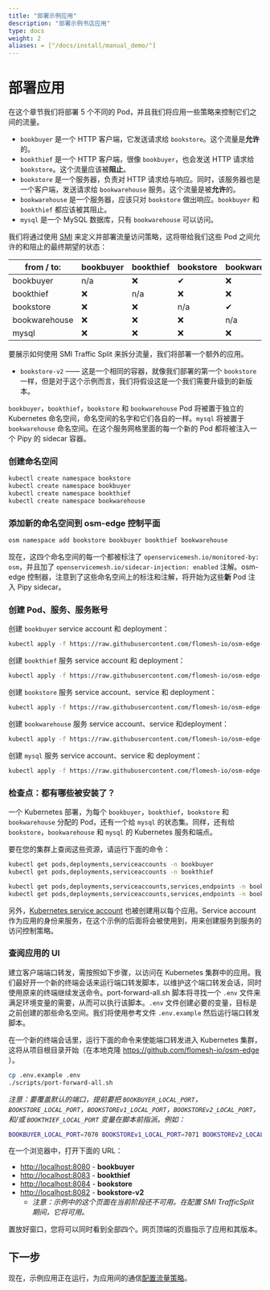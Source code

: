 ```yaml
---
title: "部署示例应用"
description: "部署示例书店应用"
type: docs
weight: 2
aliases: = ["/docs/install/manual_demo/"]
---
```


# 部署应用

在这个章节我们将部署 5 个不同的 Pod，并且我们将应用一些策略来控制它们之间的流量。

- `bookbuyer` 是一个 HTTP 客户端，它发送请求给 `bookstore`。这个流量是**允许**的。
- `bookthief` 是一个 HTTP 客户端，很像 `bookbuyer`，也会发送 HTTP 请求给 `bookstore`。这个流量应该被**阻止**。
- `bookstore` 是一个服务器，负责对 HTTP 请求给与响应。同时，该服务器也是一个客户端，发送请求给 `bookwarehouse` 服务。这个流量是被**允许**的。
- `bookwarehouse` 是一个服务器，应该只对 `bookstore` 做出响应。`bookbuyer` 和 `bookthief` 都应该被其阻止。
- `mysql` 是一个 MySQL 数据库，只有 `bookwarehouse` 可以访问。


我们将通过使用 [SMI](https://smi-spec.io/) 来定义并部署流量访问策略，这将带给我们这些 Pod 之间允许的和阻止的最终期望的状态：

| from  /   to: | bookbuyer | bookthief | bookstore | bookwarehouse | mysql |
| ------------- | --------- | --------- | --------- | ------------- | ----- |
| bookbuyer     | n/a       | ❌         | ✔         | ❌             | ❌     |
| bookthief     | ❌         | n/a       | ❌         | ❌             | ❌     |
| bookstore     | ❌         | ❌         | n/a       | ✔             | ❌     |
| bookwarehouse | ❌         | ❌         | ❌         | n/a           | ✔     |
| mysql         | ❌         | ❌         | ❌         | ❌             | n/a   |


要展示如何使用 SMI Traffic Split 来拆分流量，我们将部署一个额外的应用。

- `bookstore-v2` —— 这是一个相同的容器，就像我们部署的第一个 `bookstore` 一样，但是对于这个示例而言，我们将假设这是一个我们需要升级到的新版本。

`bookbuyer`，`bookthief`，`bookstore` 和 `bookwarehouse` Pod 将被置于独立的 Kubernetes 命名空间，命名空间的名字和它们各自的一样。`mysql` 将被置于 `bookwarehouse` 命名空间。在这个服务网格里面的每一个新的 Pod 都将被注入一个 Pipy 的 sidecar 容器。

### 创建命名空间

```bash
kubectl create namespace bookstore
kubectl create namespace bookbuyer
kubectl create namespace bookthief
kubectl create namespace bookwarehouse
```

### 添加新的命名空间到 osm-edge 控制平面

```bash
osm namespace add bookstore bookbuyer bookthief bookwarehouse
```

现在，这四个命名空间的每一个都被标注了 `openservicemesh.io/monitored-by: osm`，并且加了 `openservicemesh.io/sidecar-injection: enabled` 注解。osm-edge 控制器，注意到了这些命名空间上的标注和注解，将开始为这些**新** Pod 注入 Pipy sidecar。

### 创建 Pod、服务、服务账号

创建 `bookbuyer` service account 和 deployment：

```bash
kubectl apply -f https://raw.githubusercontent.com/flomesh-io/osm-edge-docs/{{< param osm_branch >}}/manifests/apps/bookbuyer.yaml
```

创建 `bookthief` 服务 service account 和 deployment：

```bash
kubectl apply -f https://raw.githubusercontent.com/flomesh-io/osm-edge-docs/{{< param osm_branch >}}/manifests/apps/bookthief.yaml
```

创建 `bookstore` 服务 service account、service 和 deployment：

```bash
kubectl apply -f https://raw.githubusercontent.com/flomesh-io/osm-edge-docs/{{< param osm_branch >}}/manifests/apps/bookstore.yaml
```

创建 `bookwarehouse` 服务 service account、service 和deployment：

```bash
kubectl apply -f https://raw.githubusercontent.com/flomesh-io/osm-edge-docs/{{< param osm_branch >}}/manifests/apps/bookwarehouse.yaml
```

创建 `mysql` 服务 service account、service 和 deployment：

```bash
kubectl apply -f https://raw.githubusercontent.com/flomesh-io/osm-edge-docs/{{< param osm_branch >}}/manifests/apps/mysql.yaml
```

### 检查点：都有哪些被安装了？

一个 Kubernetes 部署，为每个 `bookbuyer`，`bookthief`，`bookstore` 和 `bookwarehouse` 分配的 Pod，还有一个给 `mysql` 的状态集。同样，还有给 `bookstore`，`bookwarehouse` 和 `mysql` 的 Kubernetes 服务和端点。

要在您的集群上查阅这些资源，请运行下面的命令：

```bash
kubectl get pods,deployments,serviceaccounts -n bookbuyer
kubectl get pods,deployments,serviceaccounts -n bookthief

kubectl get pods,deployments,serviceaccounts,services,endpoints -n bookstore
kubectl get pods,deployments,serviceaccounts,services,endpoints -n bookwarehouse
```

另外，[Kubernetes service account](https://kubernetes.io/docs/tasks/configure-pod-container/configure-service-account/) 也被创建用以每个应用。Service account 作为应用的身份来服务，在这个示例的后面将会被使用到，用来创建服务到服务的访问控制策略。

### 查阅应用的 UI

建立客户端端口转发，需按照如下步骤，以访问在 Kubernetes 集群中的应用。我们最好开一个新的终端会话来运行端口转发脚本，以维护这个端口转发会话，同时使用原来的终端继续发送命令。port-forward-all.sh 脚本将寻找一个 `.env` 文件来满足环境变量的需要，从而可以执行该脚本。`.env` 文件创建必要的变量，目标是之前创建的那些命名空间。我们将使用参考文件 `.env.example` 然后运行端口转发脚本。

在一个新的终端会话里，运行下面的命令来使能端口转发进入 Kubernetes 集群，这将从项目根目录开始（在本地克隆 https://github.com/flomesh-io/osm-edge ）。

```bash
cp .env.example .env
./scripts/port-forward-all.sh
```

_注意：要覆盖默认的端口，提前要把 `BOOKBUYER_LOCAL_PORT`，`BOOKSTORE_LOCAL_PORT`，`BOOKSTOREv1_LOCAL_PORT`，`BOOKSTOREv2_LOCAL_PORT`，和/或 `BOOKTHIEF_LOCAL_PORT` 变量在脚本前指派。例如：_

```bash
BOOKBUYER_LOCAL_PORT=7070 BOOKSTOREv1_LOCAL_PORT=7071 BOOKSTOREv2_LOCAL_PORT=7072 BOOKTHIEF_LOCAL_PORT=7073 BOOKSTORE_LOCAL_PORT=7074 ./scripts/port-forward-all.sh
```

在一个浏览器中，打开下面的 URL：

- [http://localhost:8080](http://localhost:8080) - **bookbuyer**
- [http://localhost:8083](http://localhost:8083) - **bookthief**
- [http://localhost:8084](http://localhost:8084) - **bookstore**
- [http://localhost:8082](http://localhost:8082) - **bookstore-v2**
  - _注意：示例中的这个页面在当前阶段还不可用。在配置 SMI TrafficSplit 期间，它将可用。_

置放好窗口，您将可以同时看到全部四个。网页顶端的页眉指示了应用和其版本。

## 下一步

现在，示例应用正在运行，为应用间的通信[配置流量策略](/docs/getting_started/traffic_policies/)。
